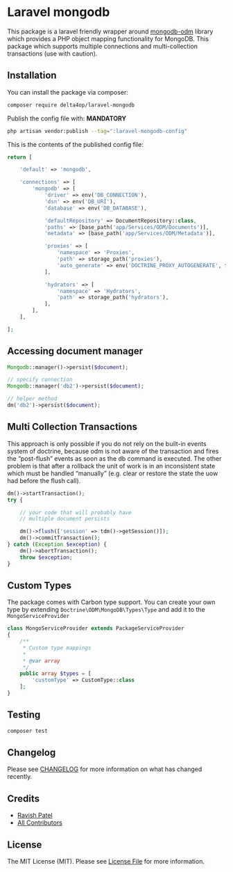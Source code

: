 # Laravel mongodb

[comment]: <> ([![Latest Version on Packagist]&#40;https://img.shields.io/packagist/v/:vendor_slug/:package_slug.svg?style=flat-square&#41;]&#40;https://packagist.org/packages/:vendor_slug/:package_slug&#41;)

[comment]: <> ([![GitHub Tests Action Status]&#40;https://img.shields.io/github/workflow/status/:vendor_slug/:package_slug/run-tests?label=tests&#41;]&#40;https://github.com/:vendor_slug/:package_slug/actions?query=workflow%3Arun-tests+branch%3Amain&#41;)

[comment]: <> ([![GitHub Code Style Action Status]&#40;https://img.shields.io/github/workflow/status/:vendor_slug/:package_slug/Check%20&%20fix%20styling?label=code%20style&#41;]&#40;https://github.com/:vendor_slug/:package_slug/actions?query=workflow%3A"Check+%26+fix+styling"+branch%3Amain&#41;)

[comment]: <> ([![Total Downloads]&#40;https://img.shields.io/packagist/dt/:vendor_slug/:package_slug.svg?style=flat-square&#41;]&#40;https://packagist.org/packages/:vendor_slug/:package_slug&#41;)

This package is a laravel friendly wrapper around [mongodb-odm](https://github.com/doctrine/mongodb-odm) library which provides a PHP object mapping functionality for MongoDB. This package which supports multiple connections and multi-collection transactions (use with caution).

## Installation

You can install the package via composer:

```bash
composer require delta4op/laravel-mongodb
```

Publish the config file with: **MANDATORY**

```bash
php artisan vendor:publish --tag=":laravel-mongodb-config"
```

This is the contents of the published config file:

```php
return [

    'default' => 'mongodb',

    'connections' => [
        'mongodb' => [
            'driver' => env('DB_CONNECTION'),
            'dsn' => env('DB_URI'),
            'database' => env('DB_DATABASE'),

            'defaultRepository' => DocumentRepository::class,
            'paths' => [base_path('app/Services/ODM/Documents')],
            'metadata' => [base_path('app/Services/ODM/Metadata')],

            'proxies' => [
                'namespace' => 'Proxies',
                'path' => storage_path('proxies'),
                'auto_generate' => env('DOCTRINE_PROXY_AUTOGENERATE', false)
            ],

            'hydrators' => [
                'namespace' => 'Hydrators',
                'path' => storage_path('hydrators'),
            ],
        ],
    ],

];
```

## Accessing document manager
```php
Mongodb::manager()->persist($document);

// specify connection
Mongodb::manager('db2')->persist($document);

// helper method
dm('db2')->persist($document);
```

## Multi Collection Transactions
This approach is only possible if you do not rely on the built-in events system of doctrine, because odm is not aware of the transaction and fires the “post-flush” events as soon as the db command is executed.
The other problem is that after a rollback the unit of work is in an inconsistent state which must be handled “manually” (e.g. clear or restore the state the uow had before the flush call).
```php
dm()->startTransaction();
try {

    // your code that will probably have
    // multiple document persists

    dm()->flush(['session' => tdm()->getSession()]);
    dm()->commitTransaction();
} catch (Exception $exception) {
    dm()->abortTransaction();
    throw $exception;
}
```
## Custom Types
The package comes with Carbon type support. You can create your own type by extending `Doctrine\ODM\MongoDB\Types\Type` and add it to the `MongoServiceProvider`
```php
class MongoServiceProvider extends PackageServiceProvider
{
    /**
     * Custom type mappings
     *
     * @var array
     */
    public array $types = [
        'customType' => CustomType::class
    ];
}
```
## Testing

```bash
composer test
```

## Changelog

Please see [CHANGELOG](CHANGELOG.md) for more information on what has changed recently.

## Credits

- [Ravish Patel](https://github.com/delta4op)
- [All Contributors](../../contributors)

## License

The MIT License (MIT). Please see [License File](LICENSE.md) for more information.

